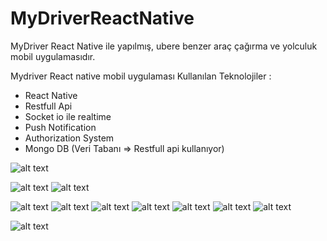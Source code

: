 # MyDriverReactNative
 MyDriver React Native ile yapılmış, ubere benzer araç çağırma ve yolculuk mobil uygulamasıdır.
 
 Mydriver React native mobil uygulaması
 Kullanılan Teknolojiler :
 - React Native
 - Restfull Api
 - Socket io ile realtime
 - Push Notification
 - Authorization System
 - Mongo DB (Veri Tabanı => Restfull api kullanıyor)
 
  
![alt text](https://raw.githubusercontent.com/ledmago/MyDriverReactNative/master/Photos/2.jpeg)
  
![alt text](https://raw.githubusercontent.com/ledmago/MyDriverReactNative/master/Photos/3.jpeg)
![alt text](https://raw.githubusercontent.com/ledmago/MyDriverReactNative/master/Photos/4.jpeg)
 
![alt text](https://raw.githubusercontent.com/ledmago/MyDriverReactNative/master/Photos/5.jpeg) 
![alt text](https://raw.githubusercontent.com/ledmago/MyDriverReactNative/master/Photos/6.jpeg) 
![alt text](https://raw.githubusercontent.com/ledmago/MyDriverReactNative/master/Photos/7.jpeg) 
![alt text](https://raw.githubusercontent.com/ledmago/MyDriverReactNative/master/Photos/8.jpeg) 
![alt text](https://raw.githubusercontent.com/ledmago/MyDriverReactNative/master/Photos/9.jpeg) 
![alt text](https://raw.githubusercontent.com/ledmago/MyDriverReactNative/master/Photos/10.jpeg) 
![alt text](https://raw.githubusercontent.com/ledmago/MyDriverReactNative/master/Photos/11.jpeg)
 
![alt text](https://raw.githubusercontent.com/ledmago/MyDriverReactNative/master/Photos/12.jpeg)
